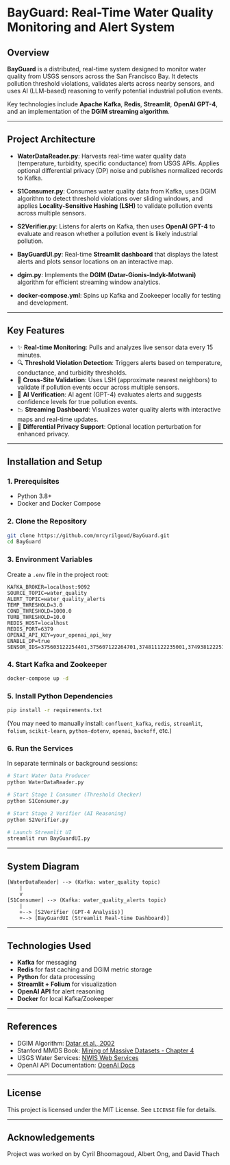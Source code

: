# BayGuard: Real-Time Water Quality Monitoring and Alert System

## Overview

**BayGuard** is a distributed, real-time system designed to monitor water quality from USGS sensors across the San Francisco Bay. It detects pollution threshold violations, validates alerts across nearby sensors, and uses AI (LLM-based) reasoning to verify potential industrial pollution events.

Key technologies include **Apache Kafka**, **Redis**, **Streamlit**, **OpenAI GPT-4**, and an implementation of the **DGIM streaming algorithm**.

---

## Project Architecture

- **WaterDataReader.py**: Harvests real-time water quality data (temperature, turbidity, specific conductance) from USGS APIs. Applies optional differential privacy (DP) noise and publishes normalized records to Kafka.

- **S1Consumer.py**: Consumes water quality data from Kafka, uses DGIM algorithm to detect threshold violations over sliding windows, and applies **Locality-Sensitive Hashing (LSH)** to validate pollution events across multiple sensors.

- **S2Verifier.py**: Listens for alerts on Kafka, then uses **OpenAI GPT-4** to evaluate and reason whether a pollution event is likely industrial pollution.

- **BayGuardUI.py**: Real-time **Streamlit dashboard** that displays the latest alerts and plots sensor locations on an interactive map.

- **dgim.py**: Implements the **DGIM (Datar-Gionis-Indyk-Motwani)** algorithm for efficient streaming window analytics.

- **docker-compose.yml**: Spins up Kafka and Zookeeper locally for testing and development.

---

## Key Features

- ✨ **Real-time Monitoring**: Pulls and analyzes live sensor data every 15 minutes.
- 🔍 **Threshold Violation Detection**: Triggers alerts based on temperature, conductance, and turbidity thresholds.
- 🔄 **Cross-Site Validation**: Uses LSH (approximate nearest neighbors) to validate if pollution events occur across multiple sensors.
- 🧪 **AI Verification**: AI agent (GPT-4) evaluates alerts and suggests confidence levels for true pollution events.
- 📉 **Streaming Dashboard**: Visualizes water quality alerts with interactive maps and real-time updates.
- 🔐 **Differential Privacy Support**: Optional location perturbation for enhanced privacy.

---

## Installation and Setup

### 1. Prerequisites

- Python 3.8+
- Docker and Docker Compose

### 2. Clone the Repository

```bash
git clone https://github.com/mrcyrilgoud/BayGuard.git
cd BayGuard
```

### 3. Environment Variables

Create a `.env` file in the project root:

```dotenv
KAFKA_BROKER=localhost:9092
SOURCE_TOPIC=water_quality
ALERT_TOPIC=water_quality_alerts
TEMP_THRESHOLD=3.0
COND_THRESHOLD=1000.0
TURB_THRESHOLD=10.0
REDIS_HOST=localhost
REDIS_PORT=6379
OPENAI_API_KEY=your_openai_api_key
ENABLE_DP=true
SENSOR_IDS=375603122254401,375607122264701,374811122235001,374938122251801
```

### 4. Start Kafka and Zookeeper

```bash
docker-compose up -d
```

### 5. Install Python Dependencies

```bash
pip install -r requirements.txt
```

(You may need to manually install: `confluent_kafka`, `redis`, `streamlit`, `folium`, `scikit-learn`, `python-dotenv`, `openai`, `backoff`, etc.)

### 6. Run the Services

In separate terminals or background sessions:

```bash
# Start Water Data Producer
python WaterDataReader.py

# Start Stage 1 Consumer (Threshold Checker)
python S1Consumer.py

# Start Stage 2 Verifier (AI Reasoning)
python S2Verifier.py

# Launch Streamlit UI
streamlit run BayGuardUI.py
```

---

## System Diagram

```plaintext
[WaterDataReader] --> (Kafka: water_quality topic)
    |
    v
[S1Consumer] --> (Kafka: water_quality_alerts topic)
    |
    +--> [S2Verifier (GPT-4 Analysis)]
    +--> [BayGuardUI (Streamlit Real-time Dashboard)]
```

---

## Technologies Used

- **Kafka** for messaging
- **Redis** for fast caching and DGIM metric storage
- **Python** for data processing
- **Streamlit + Folium** for visualization
- **OpenAI API** for alert reasoning
- **Docker** for local Kafka/Zookeeper

---

## References

- DGIM Algorithm: [Datar et al., 2002](https://doi.org/10.1137/S0097539701398375)
- Stanford MMDS Book: [Mining of Massive Datasets - Chapter 4](http://infolab.stanford.edu/~ullman/mmds/ch4.pdf)
- USGS Water Services: [NWIS Web Services](https://waterservices.usgs.gov/)
- OpenAI API Documentation: [OpenAI Docs](https://platform.openai.com/docs)

---

## License

This project is licensed under the MIT License. See `LICENSE` file for details.

---

## Acknowledgements

Project was worked on by Cyril Bhoomagoud, Albert Ong, and David Thach
